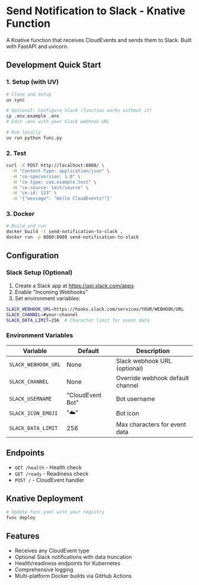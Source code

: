 # Send Notification to Slack - Knative Function

A Knative function that receives CloudEvents and sends them to Slack. Built with FastAPI and uvicorn.

## Development Quick Start

### 1. Setup (with UV)

```bash
# Clone and setup
uv sync

# Optional: Configure Slack (function works without it)
cp .env.example .env
# Edit .env with your Slack webhook URL

# Run locally
uv run python func.py
```

### 2. Test

```bash
curl -X POST http://localhost:8080/ \
  -H "Content-Type: application/json" \
  -H "ce-specversion: 1.0" \
  -H "ce-type: com.example.test" \
  -H "ce-source: test/source" \
  -H "ce-id: 123" \
  -d '{"message": "Hello CloudEvents!"}'
```

### 3. Docker

```bash
# Build and run
docker build -t send-notification-to-slack .
docker run -p 8080:8080 send-notification-to-slack
```

## Configuration

### Slack Setup (Optional)

1. Create a Slack app at https://api.slack.com/apps
2. Enable "Incoming Webhooks" 
3. Set environment variables:

```bash
SLACK_WEBHOOK_URL=https://hooks.slack.com/services/YOUR/WEBHOOK/URL
SLACK_CHANNEL=#your-channel
SLACK_DATA_LIMIT=256  # Character limit for event data
```

### Environment Variables

| Variable | Default | Description |
|----------|---------|-------------|
| `SLACK_WEBHOOK_URL` | None | Slack webhook URL (optional) |
| `SLACK_CHANNEL` | None | Override webhook default channel |
| `SLACK_USERNAME` | "CloudEvent Bot" | Bot username |
| `SLACK_ICON_EMOJI` | ":cloud:" | Bot icon |
| `SLACK_DATA_LIMIT` | 256 | Max characters for event data |

## Endpoints

- `GET /health` - Health check
- `GET /ready` - Readiness check
- `POST /` - CloudEvent handler

## Knative Deployment

```bash
# Update func.yaml with your registry
func deploy
```

## Features

- Receives any CloudEvent type
- Optional Slack notifications with data truncation
- Health/readiness endpoints for Kubernetes
- Comprehensive logging
- Multi-platform Docker builds via GitHub Actions
